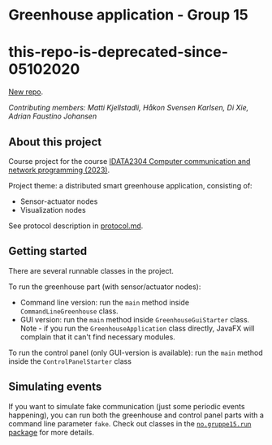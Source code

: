 
# Greenhouse application - Group 15

# this-repo-is-deprecated-since-05102020

[New repo](https://github.com/ntnu-datakomm/course-project-team-15).

_Contributing members: Matti Kjellstadli, Håkon Svensen Karlsen, Di Xie, Adrian Faustino Johansen_

## About this project

Course project for the
course [IDATA2304 Computer communication and network programming (2023)](https://www.ntnu.edu/studies/courses/IDATA2304/2023).

Project theme: a distributed smart greenhouse application, consisting of:

* Sensor-actuator nodes
* Visualization nodes

See protocol description in [protocol.md](protocol.md).

## Getting started

There are several runnable classes in the project.

To run the greenhouse part (with sensor/actuator nodes):

* Command line version: run the `main` method inside `CommandLineGreenhouse` class.
* GUI version: run the `main` method inside `GreenhouseGuiStarter` class. Note - if you run the
  `GreenhouseApplication` class directly, JavaFX will complain that it can't find necessary modules.

To run the control panel (only GUI-version is available): run the `main` method inside the
`ControlPanelStarter` class

## Simulating events

If you want to simulate fake communication (just some periodic events happening), you can run
both the greenhouse and control panel parts with a command line parameter `fake`. Check out
classes in the [`no.gruppe15.run` package](src/main/java/no/gruppe15/run) for more details. 

